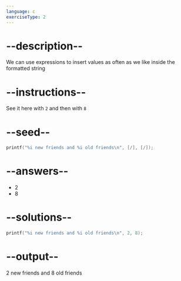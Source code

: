 ```yaml
---
language: c
exerciseType: 2
---
```


# --description--

We can use expressions to insert values as often as we like inside the formatted string

# --instructions--

See it here with `2` and then with `8`

# --seed--

```c
printf("%i new friends and %i old friends\n", [/], [/]);
```

# --answers--

- 2
- 8

# --solutions--

```c
printf("%i new friends and %i old friends\n", 2, 8);
```

# --output--

2 new friends and 8 old friends
